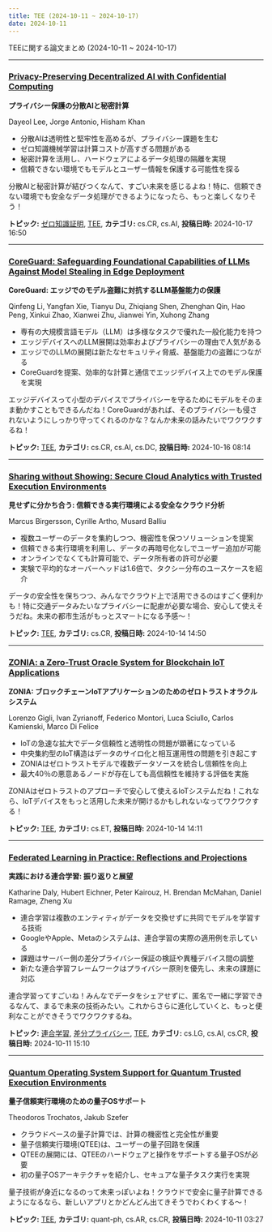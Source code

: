 ```yaml
---
title: TEE (2024-10-11 ~ 2024-10-17)
date: 2024-10-11
---
```


TEEに関する論文まとめ (2024-10-11 ~ 2024-10-17)


- - -

### [Privacy-Preserving Decentralized AI with Confidential Computing](http://arxiv.org/abs/2410.13752)

**プライバシー保護の分散AIと秘密計算**

Dayeol Lee, Jorge Antonio, Hisham Khan

- 分散AIは透明性と堅牢性を高めるが、プライバシー課題を生む
- ゼロ知識機械学習は計算コストが高すぎる問題がある
- 秘密計算を活用し、ハードウェアによるデータ処理の隔離を実現
- 信頼できない環境でもモデルとユーザー情報を保護する可能性を探る

分散AIと秘密計算が結びつくなんて、すごい未来を感じるよね！特に、信頼できない環境でも安全なデータ処理ができるようになったら、もっと楽しくなりそう！



**トピック:** [ゼロ知識証明](../../zkp), [TEE](../../tee), **カテゴリ:** cs.CR, cs.AI, **投稿日時:** 2024-10-17 16:50


- - -

### [CoreGuard: Safeguarding Foundational Capabilities of LLMs Against Model Stealing in Edge Deployment](http://arxiv.org/abs/2410.13903)

**CoreGuard: エッジでのモデル盗難に対抗するLLM基盤能力の保護**

Qinfeng Li, Yangfan Xie, Tianyu Du, Zhiqiang Shen, Zhenghan Qin, Hao Peng, Xinkui Zhao, Xianwei Zhu, Jianwei Yin, Xuhong Zhang

- 専有の大規模言語モデル（LLM）は多様なタスクで優れた一般化能力を持つ
- エッジデバイスへのLLM展開は効率およびプライバシーの理由で人気がある
- エッジでのLLMの展開は新たなセキュリティ脅威、基盤能力の盗難につながる
- CoreGuardを提案、効率的な計算と通信でエッジデバイス上でのモデル保護を実現

エッジデバイスって小型のデバイスでプライバシーを守るためにモデルをそのまま動かすこともできるんだね！CoreGuardがあれば、そのプライバシーも侵されないようにしっかり守ってくれるのかな？なんか未来の話みたいでワクワクするね！



**トピック:** [TEE](../../tee), **カテゴリ:** cs.CR, cs.AI, cs.DC, **投稿日時:** 2024-10-16 08:14


- - -

### [Sharing without Showing: Secure Cloud Analytics with Trusted Execution Environments](http://arxiv.org/abs/2410.10574)

**見せずに分かち合う: 信頼できる実行環境による安全なクラウド分析**

Marcus Birgersson, Cyrille Artho, Musard Balliu

- 複数ユーザーのデータを集約しつつ、機密性を保つソリューションを提案
- 信頼できる実行環境を利用し、データの再暗号化なしでユーザー追加が可能
- オンラインでなくても計算可能で、データ所有者の許可が必要
- 実験で平均的なオーバーヘッドは1.6倍で、タクシー分布のユースケースを紹介

データの安全性を保ちつつ、みんなでクラウド上で活用できるのはすごく便利かも！特に交通データみたいなプライバシーに配慮が必要な場合、安心して使えそうだね。未来の都市生活がもっとスマートになる予感〜！



**トピック:** [TEE](../../tee), **カテゴリ:** cs.CR, **投稿日時:** 2024-10-14 14:50


- - -

### [ZONIA: a Zero-Trust Oracle System for Blockchain IoT Applications](http://arxiv.org/abs/2410.10532)

**ZONIA: ブロックチェーンIoTアプリケーションのためのゼロトラストオラクルシステム**

Lorenzo Gigli, Ivan Zyrianoff, Federico Montori, Luca Sciullo, Carlos Kamienski, Marco Di Felice

- IoTの急速な拡大でデータ信頼性と透明性の問題が顕著になっている
- 中央集約型のIoT構造はデータのサイロ化と相互運用性の問題を引き起こす
- ZONIAはゼロトラストモデルで複数データソースを統合し信頼性を向上
- 最大40％の悪意あるノードが存在しても高信頼性を維持する評価を実施

ZONIAはゼロトラストのアプローチで安心して使えるIoTシステムだね！これなら、IoTデバイスをもっと活用した未来が開けるかもしれないなってワクワクする！



**トピック:** [TEE](../../tee), **カテゴリ:** cs.ET, **投稿日時:** 2024-10-14 14:11


- - -

### [Federated Learning in Practice: Reflections and Projections](http://arxiv.org/abs/2410.08892)

**実践における連合学習: 振り返りと展望**

Katharine Daly, Hubert Eichner, Peter Kairouz, H. Brendan McMahan, Daniel Ramage, Zheng Xu

- 連合学習は複数のエンティティがデータを交換せずに共同でモデルを学習する技術
- GoogleやApple、Metaのシステムは、連合学習の実際の適用例を示している
- 課題はサーバー側の差分プライバシー保証の検証や異種デバイス間の調整
- 新たな連合学習フレームワークはプライバシー原則を優先し、未来の課題に対応

連合学習ってすごいね！みんなでデータをシェアせずに、匿名で一緒に学習できるなんて、まるで未来の技術みたい。これからさらに進化していくと、もっと便利なことができそうでワクワクするね。



**トピック:** [連合学習](../../fl), [差分プライバシー](../../dp), [TEE](../../tee), **カテゴリ:** cs.LG, cs.AI, cs.CR, **投稿日時:** 2024-10-11 15:10


- - -

### [Quantum Operating System Support for Quantum Trusted Execution Environments](http://arxiv.org/abs/2410.08486)

**量子信頼実行環境のための量子OSサポート**

Theodoros Trochatos, Jakub Szefer

- クラウドベースの量子計算では、計算の機密性と完全性が重要
- 量子信頼実行環境(QTEE)は、ユーザーの量子回路を保護
- QTEEの展開には、QTEEのハードウェアと操作をサポートする量子OSが必要
- 初の量子OSアーキテクチャを紹介し、セキュアな量子タスク実行を実現

量子技術が身近になるのって未来っぽいよね！クラウドで安全に量子計算できるようになるなら、新しいアプリとかどんどん出てきそうでわくわくする～！



**トピック:** [TEE](../../tee), **カテゴリ:** quant-ph, cs.AR, cs.CR, **投稿日時:** 2024-10-11 03:27
